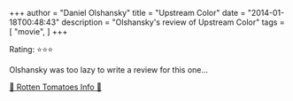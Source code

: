 +++
author = "Daniel Olshansky"
title = "Upstream Color"
date = "2014-01-18T00:48:43"
description = "Olshansky's review of Upstream Color"
tags = [
    "movie",
]
+++

Rating: ⭐⭐⭐

Olshansky was too lazy to write a review for this one...

[🍅 Rotten Tomatoes Info 🍅](https://www.rottentomatoes.com//m/upstream_color)